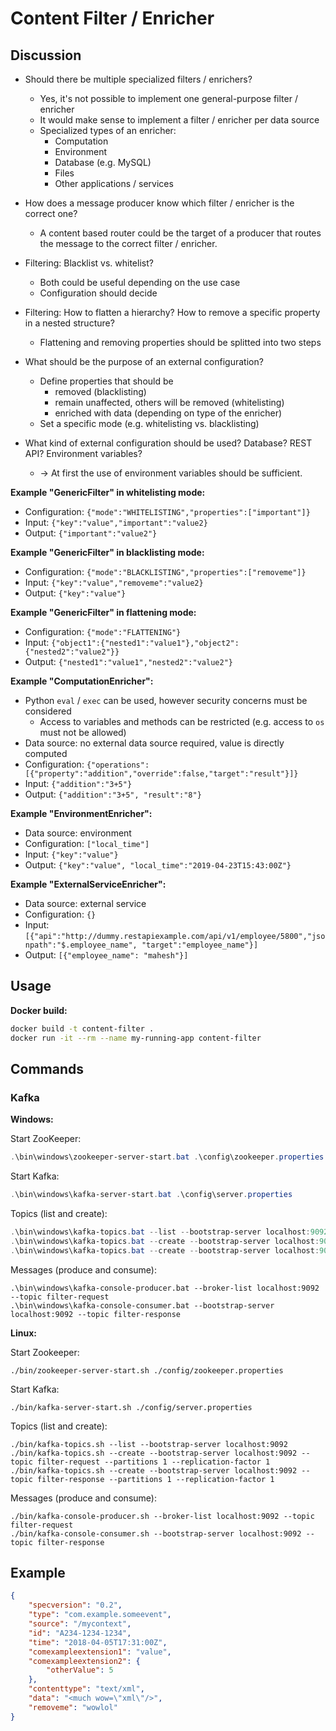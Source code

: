 # Content Filter / Enricher

## Discussion

* Should there be multiple specialized filters / enrichers?
  * Yes, it's not possible to implement one general-purpose filter / enricher
  * It would make sense to implement a filter / enricher per data source
  * Specialized types of an enricher:
    * Computation
    * Environment
    * Database (e.g. MySQL)
    * Files
    * Other applications / services

* How does a message producer know which filter / enricher is the correct one?
  * A content based router could be the target of a producer that routes the message to the correct filter / enricher.

* Filtering: Blacklist vs. whitelist?
  * Both could be useful depending on the use case
  * Configuration should decide

* Filtering: How to flatten a hierarchy? How to remove a specific property in a nested structure?
  * Flattening and removing properties should be splitted into two steps

* What should be the purpose of an external configuration?
  * Define properties that should be
    * removed (blacklisting)
    * remain unaffected, others will be removed (whitelisting)
    * enriched with data (depending on type of the enricher)
  * Set a specific mode (e.g. whitelisting vs. blacklisting)

* What kind of external configuration should be used? Database? REST API? Environment variables?
  * ->  At first the use of environment variables should be sufficient.

**Example "GenericFilter" in whitelisting mode:**
* Configuration: `{"mode":"WHITELISTING","properties":["important"]}`
* Input: `{"key":"value","important":"value2}`
* Output: `{"important":"value2"}`

**Example "GenericFilter" in blacklisting mode:**
* Configuration: `{"mode":"BLACKLISTING","properties":["removeme"]}`
* Input: `{"key":"value","removeme":"value2}`
* Output: `{"key":"value"}`

**Example "GenericFilter" in flattening mode:**
* Configuration: `{"mode":"FLATTENING"}`
* Input: `{"object1":{"nested1":"value1"},"object2":{"nested2":"value2"}}`
* Output: `{"nested1":"value1","nested2":"value2"}`

**Example "ComputationEnricher":**
* Python `eval` / `exec` can be used, however security concerns must be considered
  * Access to variables and methods can be restricted (e.g. access to `os` must not be allowed)
* Data source: no external data source required, value is directly computed
* Configuration: `{"operations":[{"property":"addition","override":false,"target":"result"}]}`
* Input: `{"addition":"3+5"}`
* Output: `{"addition":"3+5", "result":"8"}`

**Example "EnvironmentEnricher":**
* Data source: environment
* Configuration: `["local_time"]`
* Input: `{"key":"value"}`
* Output: `{"key":"value", "local_time":"2019-04-23T15:43:00Z"}`

**Example "ExternalServiceEnricher":**
* Data source: external service
* Configuration: `{}`
* Input: `[{"api":"http://dummy.restapiexample.com/api/v1/employee/5800","jsonpath":"$.employee_name", "target":"employee_name"}]`
* Output: `[{"employee_name": "mahesh"}]`

## Usage

**Docker build:**
```bash
docker build -t content-filter .
docker run -it --rm --name my-running-app content-filter
```

## Commands

### Kafka

**Windows:**

Start ZooKeeper:
```powershell
.\bin\windows\zookeeper-server-start.bat .\config\zookeeper.properties
```

Start Kafka:
```powershell
.\bin\windows\kafka-server-start.bat .\config\server.properties
```

Topics (list and create):
```powershell
.\bin\windows\kafka-topics.bat --list --bootstrap-server localhost:9092
.\bin\windows\kafka-topics.bat --create --bootstrap-server localhost:9092 --topic filter-request --partitions 1 --replication-factor 1
.\bin\windows\kafka-topics.bat --create --bootstrap-server localhost:9092 --topic filter-response --partitions 1 --replication-factor 1
```

Messages (produce and consume):
```console
.\bin\windows\kafka-console-producer.bat --broker-list localhost:9092 --topic filter-request
.\bin\windows\kafka-console-consumer.bat --bootstrap-server localhost:9092 --topic filter-response
```

**Linux:**

Start Zookeeper:
```console
./bin/zookeeper-server-start.sh ./config/zookeeper.properties
```

Start Kafka:
```console
./bin/kafka-server-start.sh ./config/server.properties
```

Topics (list and create):
```console
./bin/kafka-topics.sh --list --bootstrap-server localhost:9092
./bin/kafka-topics.sh --create --bootstrap-server localhost:9092 --topic filter-request --partitions 1 --replication-factor 1
./bin/kafka-topics.sh --create --bootstrap-server localhost:9092 --topic filter-response --partitions 1 --replication-factor 1
```

Messages (produce and consume):
```console
./bin/kafka-console-producer.sh --broker-list localhost:9092 --topic filter-request
./bin/kafka-console-consumer.sh --bootstrap-server localhost:9092 --topic filter-response
```

## Example

```json
{
    "specversion": "0.2",
    "type": "com.example.someevent",
    "source": "/mycontext",
    "id": "A234-1234-1234",
    "time": "2018-04-05T17:31:00Z",
    "comexampleextension1": "value",
    "comexampleextension2": {
        "otherValue": 5
    },
    "contenttype": "text/xml",
    "data": "<much wow=\"xml\"/>",
    "removeme": "wowlol"
}
```
